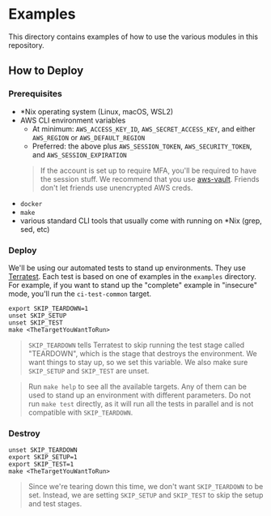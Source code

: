 # Examples

This directory contains examples of how to use the various modules in this repository.

## How to Deploy

### Prerequisites

- *Nix operating system (Linux, macOS, WSL2)
- AWS CLI environment variables
  - At minimum: `AWS_ACCESS_KEY_ID`, `AWS_SECRET_ACCESS_KEY`, and either `AWS_REGION` or `AWS_DEFAULT_REGION`
  - Preferred: the above plus `AWS_SESSION_TOKEN`, `AWS_SECURITY_TOKEN`, and `AWS_SESSION_EXPIRATION`
  > If the account is set up to require MFA, you'll be required to have the session stuff. We recommend that you use [aws-vault](https://github.com/99designs/aws-vault). Friends don't let friends use unencrypted AWS creds.
- `docker`
- `make`
- various standard CLI tools that usually come with running on *Nix (grep, sed, etc)

### Deploy

We'll be using our automated tests to stand up environments. They use [Terratest](https://github.com/gruntwork-io/terratest). Each test is based on one of examples in the `examples` directory. For example, if you want to stand up the "complete" example in "insecure" mode, you'll run the `ci-test-common` target.

```shell
export SKIP_TEARDOWN=1
unset SKIP_SETUP
unset SKIP_TEST
make <TheTargetYouWantToRun>
```
> `SKIP_TEARDOWN` tells Terratest to skip running the test stage called "TEARDOWN", which is the stage that destroys the environment. We want things to stay up, so we set this variable. We also make sure `SKIP_SETUP` and `SKIP_TEST` are unset.

> Run `make help` to see all the available targets. Any of them can be used to stand up an environment with different parameters. Do not run `make test` directly, as it will run all the tests in parallel and is not compatible with `SKIP_TEARDOWN`.

### Destroy

```shell
unset SKIP_TEARDOWN
export SKIP_SETUP=1
export SKIP_TEST=1
make <TheTargetYouWantToRun>
```
> Since we're tearing down this time, we don't want `SKIP_TEARDOWN` to be set. Instead, we are setting `SKIP_SETUP` and `SKIP_TEST` to skip the setup and test stages.
